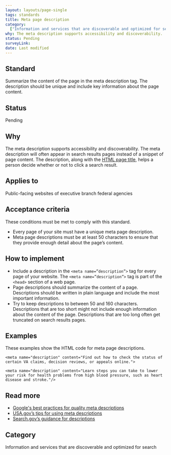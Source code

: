 ```yaml
---
layout: layouts/page-single
tags: standards
title: Meta page description
category:
  ["Information and services that are discoverable and optimized for search"]
why: The meta description supports accessibility and discoverability.
status: Pending
surveyLink: 
date: Last modified
---
```


## Standard

Summarize the content of the page in the meta description tag. The description should be unique and include key information about the page content.

## Status

Pending

## Why

The meta description supports accessibility and discoverability. The meta description will often appear in search results pages instead of a snippet of page content. The description, along with the [HTML page title](../html-page-title), helps a person decide whether or not to click a search result.

## Applies to

Public-facing websites of executive branch federal agencies

## Acceptance criteria

These conditions must be met to comply with this standard.

- Every page of your site must have a unique meta page description.
- Meta page descriptions must be at least 50 characters to ensure that they provide enough detail about the page’s content.

## How to implement

- Include a description in the `<meta name=”description”>` tag for every page of your website. The `<meta name=”description”>` tag is part of the `<head>` section of a web page.
- Page descriptions should summarize the content of a page. Descriptions should be written in plain language and include the most important information.
- Try to keep descriptions to between 50 and 160 characters. Descriptions that are too short might not include enough information about the content of the page. Descriptions that are too long often get truncated on search results pages.

## Examples

These examples show the HTML code for meta page descriptions.

`<meta name="description" content="Find out how to check the status of certain VA claims, decision reviews, or appeals online.">`

`<meta name="description" content="Learn steps you can take to lower your risk for health problems from high blood pressure, such as heart disease and stroke."/>`

## Read more

- [Google's best practices for quality meta descriptions](https://developers.google.com/search/docs/appearance/snippet#meta-descriptions)
- [USA.gov’s tips for using meta descriptions](https://blog.usa.gov/three-tips-for-using-meta-descriptions)
- [Search.gov’s guidance for descriptions](https://search.gov/indexing/metadata.html#description)

## Category

Information and services that are discoverable and optimized for search
